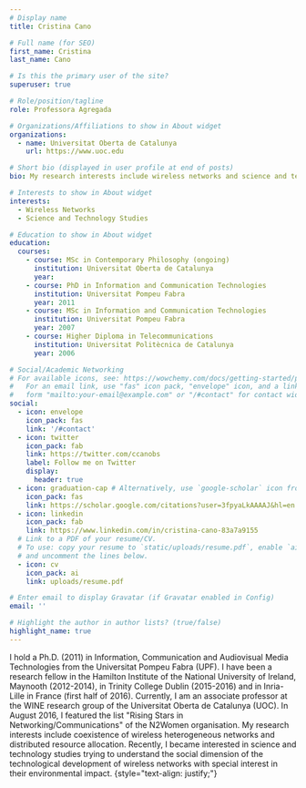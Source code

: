 ```yaml
---
# Display name
title: Cristina Cano

# Full name (for SEO)
first_name: Cristina 
last_name: Cano

# Is this the primary user of the site?
superuser: true

# Role/position/tagline
role: Professora Agregada

# Organizations/Affiliations to show in About widget
organizations:
  - name: Universitat Oberta de Catalunya
    url: https://www.uoc.edu

# Short bio (displayed in user profile at end of posts)
bio: My research interests include wireless networks and science and technology studies.

# Interests to show in About widget
interests:
  - Wireless Networks
  - Science and Technology Studies

# Education to show in About widget
education:
  courses:
    - course: MSc in Contemporary Philosophy (ongoing)
      institution: Universitat Oberta de Catalunya
      year: 
    - course: PhD in Information and Communication Technologies
      institution: Universitat Pompeu Fabra
      year: 2011
    - course: MSc in Information and Communication Technologies
      institution: Universitat Pompeu Fabra
      year: 2007
    - course: Higher Diploma in Telecommunications
      institution: Universitat Politècnica de Catalunya
      year: 2006

# Social/Academic Networking
# For available icons, see: https://wowchemy.com/docs/getting-started/page-builder/#icons
#   For an email link, use "fas" icon pack, "envelope" icon, and a link in the
#   form "mailto:your-email@example.com" or "/#contact" for contact widget.
social:
  - icon: envelope
    icon_pack: fas
    link: '/#contact'
  - icon: twitter
    icon_pack: fab
    link: https://twitter.com/ccanobs
    label: Follow me on Twitter
    display:
      header: true
  - icon: graduation-cap # Alternatively, use `google-scholar` icon from `ai` icon pack
    icon_pack: fas
    link: https://scholar.google.com/citations?user=3fpyaLkAAAAJ&hl=en
  - icon: linkedin
    icon_pack: fab
    link: https://www.linkedin.com/in/cristina-cano-83a7a9155
  # Link to a PDF of your resume/CV.
  # To use: copy your resume to `static/uploads/resume.pdf`, enable `ai` icons in `params.yaml`,
  # and uncomment the lines below.
  - icon: cv
    icon_pack: ai
    link: uploads/resume.pdf

# Enter email to display Gravatar (if Gravatar enabled in Config)
email: ''

# Highlight the author in author lists? (true/false)
highlight_name: true
---
```

I hold a Ph.D. (2011) in Information, Communication and Audiovisual Media Technologies from the Universitat Pompeu Fabra (UPF). I have been a research fellow in the Hamilton Institute of the National University of Ireland, Maynooth (2012-2014), in Trinity College Dublin (2015-2016) and in Inria- Lille in France (first half of 2016). Currently, I am an associate professor at the WINE research group of the Universitat Oberta de Catalunya (UOC). In August 2016, I featured the list "Rising Stars in Networking/Communications" of the N2Women organisation. My research interests include coexistence of wireless heterogeneous networks and distributed resource allocation. Recently, I became interested in science and technology studies trying to understand the social dimension of the technological development of wireless networks with special interest in their environmental impact.
{style="text-align: justify;"}
